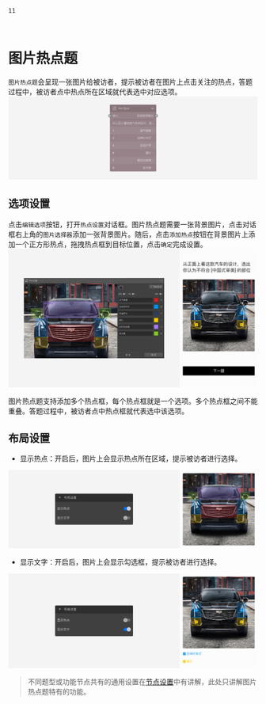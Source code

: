 ```index
11
```

```tag

```

```summary

```
# 图片热点题

`图片热点题`会呈现一张图片给被访者，提示被访者在图片上点击关注的热点，答题过程中，被访者点中热点所在区域就代表选中对应选项。
<img src='../../assets/snapshots/nodes/hot-spot/node.png'>

## 选项设置

点击`编辑选项`按钮，打开`热点设置`对话框。图片热点题需要一张背景图片，点击对话框右上角的`图片选择器`添加一张背景图片。随后，点击`添加热点`按钮在背景图片上添加一个正方形热点，拖拽热点框到目标位置，点击`确定`完成设置。
<img src='../../assets/snapshots/nodes/hot-spot/popup.png'>

图片热点题支持添加多个热点框，每个热点框就是一个选项。多个热点框之间不能重叠。答题过程中，被访者点中热点框就代表选中该选项。

## 布局设置

+ 显示热点：开启后，图片上会显示热点所在区域，提示被访者进行选择。
<img src='../../assets/snapshots/nodes/hot-spot/show.png'>

+ 显示文字：开启后，图片上会显示勾选框，提示被访者进行选择。
<img src='../../assets/snapshots/nodes/hot-spot/label.png'>

> 不同题型或功能节点共有的通用设置在[节点设置](../node-setting/concept.md)中有讲解，此处只讲解图片热点题特有的功能。